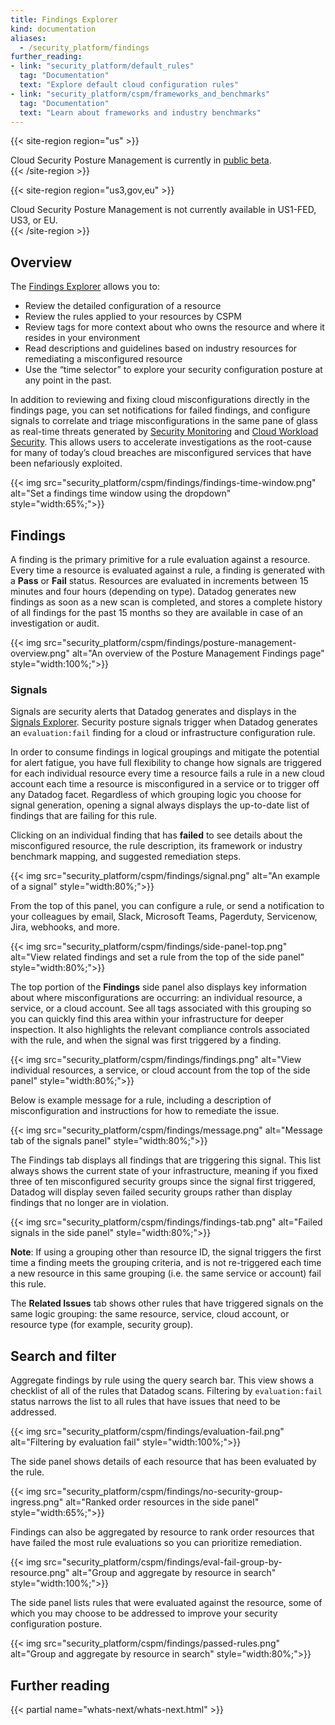 ```yaml
---
title: Findings Explorer
kind: documentation
aliases:
  - /security_platform/findings
further_reading:
- link: "security_platform/default_rules"
  tag: "Documentation"
  text: "Explore default cloud configuration rules"
- link: "security_platform/cspm/frameworks_and_benchmarks"
  tag: "Documentation"
  text: "Learn about frameworks and industry benchmarks"
---
```


{{< site-region region="us" >}}
<div class="alert alert-warning">
Cloud Security Posture Management is currently in <a href="https://app.datadoghq.com/security/configuration">public beta</a>.
</div>
{{< /site-region >}}

{{< site-region region="us3,gov,eu" >}}
<div class="alert alert-warning">
Cloud Security Posture Management is not currently available in US1-FED, US3, or EU.
</div>
{{< /site-region >}}

## Overview

The [Findings Explorer][1] allows you to:

- Review the detailed configuration of a resource
- Review the rules applied to your resources by CSPM
- Review tags for more context about who owns the resource and where it resides in your environment
- Read descriptions and guidelines based on industry resources for remediating a misconfigured resource
- Use the “time selector” to explore your security configuration posture at any point in the past.

In addition to reviewing and fixing cloud misconfigurations directly in the findings page, you can set notifications for failed findings, and configure signals to correlate and triage misconfigurations in the same pane of glass as real-time threats generated by [Security Monitoring][2] and [Cloud Workload Security][3]. This allows users to accelerate investigations as the root-cause for many of today’s cloud breaches are misconfigured services that have been nefariously exploited.

{{< img src="security_platform/cspm/findings/findings-time-window.png" alt="Set a findings time window using the dropdown" style="width:65%;">}}

## Findings

A finding is the primary primitive for a rule evaluation against a resource. Every time a resource is evaluated against a rule, a finding is generated with a **Pass** or **Fail** status. Resources are evaluated in increments between 15 minutes and four hours (depending on type). Datadog generates new findings as soon as a new scan is completed, and stores a complete history of all findings for the past 15 months so they are available in case of an investigation or audit.

{{< img src="security_platform/cspm/findings/posture-management-overview.png" alt="An overview of the Posture Management Findings page" style="width:100%;">}}

### Signals

Signals are security alerts that Datadog generates and displays in the [Signals Explorer][4]. Security posture signals trigger when Datadog generates an `evaluation:fail` finding for a cloud or infrastructure configuration rule.

In order to consume findings in logical groupings and mitigate the potential for alert fatigue, you have full flexibility to change how signals are triggered for each individual resource every time a resource fails a rule in a new cloud account each time a resource is misconfigured in a service or to trigger off any Datadog facet. Regardless of which grouping logic you choose for signal generation, opening a signal always displays the up-to-date list of findings that are failing for this rule.

Clicking on an individual finding that has **failed** to see details about the misconfigured resource, the rule description, its framework or industry benchmark mapping, and suggested remediation steps.

{{< img src="security_platform/cspm/findings/signal.png" alt="An example of a signal" style="width:80%;">}}

From the top of this panel, you can configure a rule, or send a notification to your colleagues by email, Slack, Microsoft Teams, Pagerduty, Servicenow, Jira, webhooks, and more.

{{< img src="security_platform/cspm/findings/side-panel-top.png" alt="View related findings and set a rule from the top of the side panel" style="width:80%;">}}

The top portion of the **Findings** side panel also displays key information about where misconfigurations are occurring: an individual resource, a service, or a cloud account. See all tags associated with this grouping so you can quickly find this area within your infrastructure for deeper inspection. It also highlights the relevant compliance controls associated with the rule, and when the signal was first triggered by a finding.

{{< img src="security_platform/cspm/findings/findings.png" alt="View individual resources, a service, or cloud account from the top of the side panel" style="width:80%;">}}

Below is example message for a rule, including a description of misconfiguration and instructions for how to remediate the issue.

{{< img src="security_platform/cspm/findings/message.png" alt="Message tab of the signals panel" style="width:80%;">}}

The Findings tab displays all findings that are triggering this signal. This list always shows the current state of your infrastructure, meaning if you fixed three of ten misconfigured security groups since the signal first triggered, Datadog will display seven failed security groups rather than display findings that no longer are in violation.

{{< img src="security_platform/cspm/findings/findings-tab.png" alt="Failed signals in the side panel" style="width:80%;">}}

**Note**: If using a grouping other than resource ID, the signal triggers the first time a finding meets the grouping criteria, and is not re-triggered each time a new resource in this same grouping (i.e. the same service or account) fail this rule.

The **Related Issues** tab shows other rules that have triggered signals on the same logic grouping: the same resource, service, cloud account, or resource type (for example, security group).

## Search and filter

Aggregate findings by rule using the query search bar. This view shows a checklist of all of the rules that Datadog scans. Filtering by `evaluation:fail` status narrows the list to all rules that have issues that need to be addressed.

{{< img src="security_platform/cspm/findings/evaluation-fail.png" alt="Filtering by evaluation fail" style="width:100%;">}}

The side panel shows details of each resource that has been evaluated by the rule.

{{< img src="security_platform/cspm/findings/no-security-group-ingress.png" alt="Ranked order resources in the side panel" style="width:65%;">}}

Findings can also be aggregated by resource to rank order resources that have failed the most rule evaluations so you can prioritize remediation.

{{< img src="security_platform/cspm/findings/eval-fail-group-by-resource.png" alt="Group and aggregate by resource in search" style="width:100%;">}}

The side panel lists rules that were evaluated against the resource, some of which you may choose to be addressed to improve your security configuration posture.

{{< img src="security_platform/cspm/findings/passed-rules.png" alt="Group and aggregate by resource in search" style="width:80%;">}}

## Further reading

{{< partial name="whats-next/whats-next.html" >}}

[1]: https://app.datadoghq.com/security/compliance?time=now
[2]: /security_platform/security_monitoring/
[3]: /security_platform/cloud_workload_security/
[4]: /security_platform/explorer/
